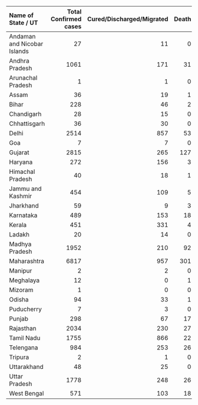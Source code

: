 | Name of State / UT          |   Total Confirmed cases |   Cured/Discharged/Migrated |   Death |
|:----------------------------|------------------------:|----------------------------:|--------:|
| Andaman and Nicobar Islands |                      27 |                          11 |       0 |
| Andhra Pradesh              |                    1061 |                         171 |      31 |
| Arunachal Pradesh           |                       1 |                           1 |       0 |
| Assam                       |                      36 |                          19 |       1 |
| Bihar                       |                     228 |                          46 |       2 |
| Chandigarh                  |                      28 |                          15 |       0 |
| Chhattisgarh                |                      36 |                          30 |       0 |
| Delhi                       |                    2514 |                         857 |      53 |
| Goa                         |                       7 |                           7 |       0 |
| Gujarat                     |                    2815 |                         265 |     127 |
| Haryana                     |                     272 |                         156 |       3 |
| Himachal Pradesh            |                      40 |                          18 |       1 |
| Jammu and Kashmir           |                     454 |                         109 |       5 |
| Jharkhand                   |                      59 |                           9 |       3 |
| Karnataka                   |                     489 |                         153 |      18 |
| Kerala                      |                     451 |                         331 |       4 |
| Ladakh                      |                      20 |                          14 |       0 |
| Madhya Pradesh              |                    1952 |                         210 |      92 |
| Maharashtra                 |                    6817 |                         957 |     301 |
| Manipur                     |                       2 |                           2 |       0 |
| Meghalaya                   |                      12 |                           0 |       1 |
| Mizoram                     |                       1 |                           0 |       0 |
| Odisha                      |                      94 |                          33 |       1 |
| Puducherry                  |                       7 |                           3 |       0 |
| Punjab                      |                     298 |                          67 |      17 |
| Rajasthan                   |                    2034 |                         230 |      27 |
| Tamil Nadu                  |                    1755 |                         866 |      22 |
| Telengana                   |                     984 |                         253 |      26 |
| Tripura                     |                       2 |                           1 |       0 |
| Uttarakhand                 |                      48 |                          25 |       0 |
| Uttar Pradesh               |                    1778 |                         248 |      26 |
| West Bengal                 |                     571 |                         103 |      18 |